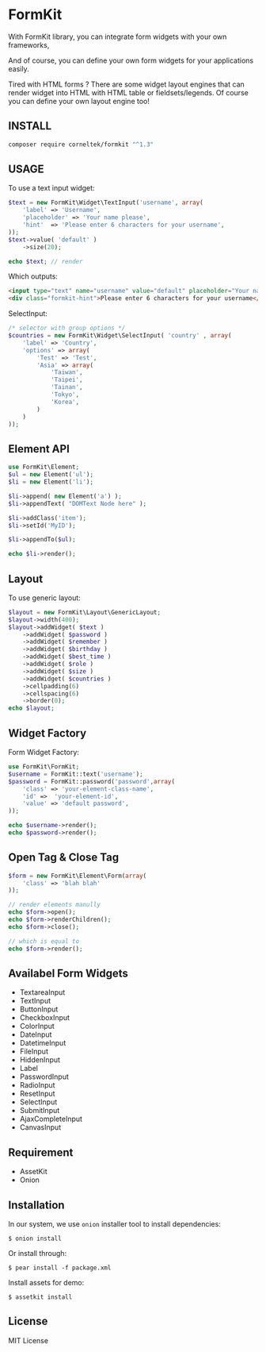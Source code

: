 FormKit
========

With FormKit library, you can integrate form widgets with your own frameworks,

And of course, you can define your own form widgets for your applications easily.

Tired with HTML forms ? There are some widget layout engines that
can render widget into HTML with HTML table or fieldsets/legends. Of course you can
define your own layout engine too!



INSTALL
-------


```sh
composer require corneltek/formkit "^1.3"
```

USAGE
-----

To use a text input widget:

```php
$text = new FormKit\Widget\TextInput('username', array( 
    'label' => 'Username',
    'placeholder' => 'Your name please',
    'hint'  => 'Please enter 6 characters for your username',
));
$text->value( 'default' )
    ->size(20);

echo $text; // render 
```

Which outputs:

```html
<input type="text" name="username" value="default" placeholder="Your name please" size="20"/>
<div class="formkit-hint">Please enter 6 characters for your username</div>
```

SelectInput:

```php
/* selector with group options */
$countries = new FormKit\Widget\SelectInput( 'country' , array(
    'label' => 'Country',
    'options' => array(
        'Test' => 'Test',
        'Asia' => array( 
            'Taiwan',
            'Taipei',
            'Tainan',
            'Tokyo',
            'Korea',
        )
    )
));
```


Element API
------------------

```php
use FormKit\Element;
$ul = new Element('ul');
$li = new Element('li');

$li->append( new Element('a') );
$li->appendText( "DOMText Node here" );

$li->addClass('item');
$li->setId('MyID');

$li->appendTo($ul);

echo $li->render();
```

Layout
------
To use generic layout:

```php
$layout = new FormKit\Layout\GenericLayout;
$layout->width(400);
$layout->addWidget( $text )
    ->addWidget( $password )
    ->addWidget( $remember )
    ->addWidget( $birthday )
    ->addWidget( $best_time )
    ->addWidget( $role )
    ->addWidget( $size )
    ->addWidget( $countries )
    ->cellpadding(6)
    ->cellspacing(6)
    ->border(0);
echo $layout;
```


Widget Factory
--------------

Form Widget Factory:

```php
use FormKit\FormKit;
$username = FormKit::text('username');
$password = FormKit::password('password',array( 
    'class' => 'your-element-class-name',
    'id' =>  'your-element-id',
    'value' => 'default password',
));

echo $username->render();
echo $password->render();
```


Open Tag & Close Tag
--------------------

```php
$form = new FormKit\Element\Form(array(
    'class' => 'blah blah'
));

// render elements manully
echo $form->open();
echo $form->renderChildren();
echo $form->close();

// which is equal to
echo $form->render();
```

Availabel Form Widgets
----------------------
* TextareaInput
* TextInput
* ButtonInput
* CheckboxInput
* ColorInput
* DateInput
* DatetimeInput
* FileInput
* HiddenInput
* Label
* PasswordInput
* RadioInput
* ResetInput
* SelectInput
* SubmitInput
* AjaxCompleteInput
* CanvasInput


Requirement
-----------

* AssetKit
* Onion

Installation
------------
In our system, we use `onion` installer tool to install dependencies:

    $ onion install

Or install through:

    $ pear install -f package.xml

Install assets for demo:

    $ assetkit install

License
-------

MIT License

